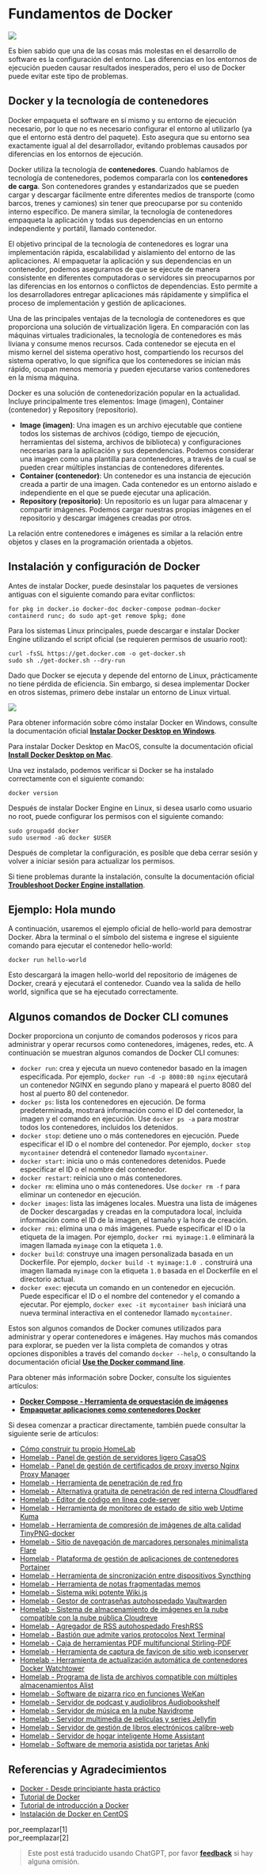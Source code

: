 # Fundamentos de Docker

![](https://wiki-media-1253965369.cos.ap-guangzhou.myqcloud.com/img/20210116153041.png)

Es bien sabido que una de las cosas más molestas en el desarrollo de software es la configuración del entorno. Las diferencias en los entornos de ejecución pueden causar resultados inesperados, pero el uso de Docker puede evitar este tipo de problemas.

## Docker y la tecnología de contenedores

Docker empaqueta el software en sí mismo y su entorno de ejecución necesario, por lo que no es necesario configurar el entorno al utilizarlo (ya que el entorno está dentro del paquete). Esto asegura que su entorno sea exactamente igual al del desarrollador, evitando problemas causados por diferencias en los entornos de ejecución.

Docker utiliza la tecnología de **contenedores**. Cuando hablamos de tecnología de contenedores, podemos compararla con los **contenedores de carga**. Son contenedores grandes y estandarizados que se pueden cargar y descargar fácilmente entre diferentes medios de transporte (como barcos, trenes y camiones) sin tener que preocuparse por su contenido interno específico. De manera similar, la tecnología de contenedores empaqueta la aplicación y todas sus dependencias en un entorno independiente y portátil, llamado contenedor.

El objetivo principal de la tecnología de contenedores es lograr una implementación rápida, escalabilidad y aislamiento del entorno de las aplicaciones. Al empaquetar la aplicación y sus dependencias en un contenedor, podemos asegurarnos de que se ejecute de manera consistente en diferentes computadoras o servidores sin preocuparnos por las diferencias en los entornos o conflictos de dependencias. Esto permite a los desarrolladores entregar aplicaciones más rápidamente y simplifica el proceso de implementación y gestión de aplicaciones.

Una de las principales ventajas de la tecnología de contenedores es que proporciona una solución de virtualización ligera. En comparación con las máquinas virtuales tradicionales, la tecnología de contenedores es más liviana y consume menos recursos. Cada contenedor se ejecuta en el mismo kernel del sistema operativo host, compartiendo los recursos del sistema operativo, lo que significa que los contenedores se inician más rápido, ocupan menos memoria y pueden ejecutarse varios contenedores en la misma máquina.

Docker es una solución de contenedorización popular en la actualidad. Incluye principalmente tres elementos: Image (imagen), Container (contenedor) y Repository (repositorio).

- **Image (imagen)**: Una imagen es un archivo ejecutable que contiene todos los sistemas de archivos (código, tiempo de ejecución, herramientas del sistema, archivos de biblioteca) y configuraciones necesarias para la aplicación y sus dependencias. Podemos considerar una imagen como una plantilla para contenedores, a través de la cual se pueden crear múltiples instancias de contenedores diferentes.
- **Container (contenedor)**: Un contenedor es una instancia de ejecución creada a partir de una imagen. Cada contenedor es un entorno aislado e independiente en el que se puede ejecutar una aplicación.
- **Repository (repositorio)**: Un repositorio es un lugar para almacenar y compartir imágenes. Podemos cargar nuestras propias imágenes en el repositorio y descargar imágenes creadas por otros.

La relación entre contenedores e imágenes es similar a la relación entre objetos y clases en la programación orientada a objetos.

## Instalación y configuración de Docker

Antes de instalar Docker, puede desinstalar los paquetes de versiones antiguas con el siguiente comando para evitar conflictos:

```shell
for pkg in docker.io docker-doc docker-compose podman-docker containerd runc; do sudo apt-get remove $pkg; done
```

Para los sistemas Linux principales, puede descargar e instalar Docker Engine utilizando el script oficial (se requieren permisos de usuario root):

```shell
curl -fsSL https://get.docker.com -o get-docker.sh
sudo sh ./get-docker.sh --dry-run
```

Dado que Docker se ejecuta y depende del entorno de Linux, prácticamente no tiene pérdida de eficiencia. Sin embargo, si desea implementar Docker en otros sistemas, primero debe instalar un entorno de Linux virtual.

![](https://wiki-media-1253965369.cos.ap-guangzhou.myqcloud.com/img/20230708005714.png)

Para obtener información sobre cómo instalar Docker en Windows, consulte la documentación oficial [**Instalar Docker Desktop en Windows**](https://docs.docker.com/desktop/install/windows-install/).

Para instalar Docker Desktop en MacOS, consulte la documentación oficial [**Install Docker Desktop on Mac**](https://docs.docker.com/desktop/install/mac-install/).

Una vez instalado, podemos verificar si Docker se ha instalado correctamente con el siguiente comando:

```shell
docker version
```

Después de instalar Docker Engine en Linux, si desea usarlo como usuario no root, puede configurar los permisos con el siguiente comando:

```shell
sudo groupadd docker
sudo usermod -aG docker $USER
```

Después de completar la configuración, es posible que deba cerrar sesión y volver a iniciar sesión para actualizar los permisos.

Si tiene problemas durante la instalación, consulte la documentación oficial [**Troubleshoot Docker Engine installation**](https://docs.docker.com/engine/install/troubleshoot/).

## Ejemplo: Hola mundo

A continuación, usaremos el ejemplo oficial de hello-world para demostrar Docker. Abra la terminal o el símbolo del sistema e ingrese el siguiente comando para ejecutar el contenedor hello-world:

```shell
docker run hello-world
```

Esto descargará la imagen hello-world del repositorio de imágenes de Docker, creará y ejecutará el contenedor. Cuando vea la salida de hello world, significa que se ha ejecutado correctamente.

## Algunos comandos de Docker CLI comunes

Docker proporciona un conjunto de comandos poderosos y ricos para administrar y operar recursos como contenedores, imágenes, redes, etc. A continuación se muestran algunos comandos de Docker CLI comunes:

- `docker run`: crea y ejecuta un nuevo contenedor basado en la imagen especificada. Por ejemplo, `docker run -d -p 8080:80 nginx` ejecutará un contenedor NGINX en segundo plano y mapeará el puerto 8080 del host al puerto 80 del contenedor.
- `docker ps`: lista los contenedores en ejecución. De forma predeterminada, mostrará información como el ID del contenedor, la imagen y el comando en ejecución. Use `docker ps -a` para mostrar todos los contenedores, incluidos los detenidos.
- `docker stop`: detiene uno o más contenedores en ejecución. Puede especificar el ID o el nombre del contenedor. Por ejemplo, `docker stop mycontainer` detendrá el contenedor llamado `mycontainer`.
- `docker start`: inicia uno o más contenedores detenidos. Puede especificar el ID o el nombre del contenedor.
- `docker restart`: reinicia uno o más contenedores.
- `docker rm`: elimina uno o más contenedores. Use `docker rm -f` para eliminar un contenedor en ejecución.
- `docker images`: lista las imágenes locales. Muestra una lista de imágenes de Docker descargadas y creadas en la computadora local, incluida información como el ID de la imagen, el tamaño y la hora de creación.
- `docker rmi`: elimina una o más imágenes. Puede especificar el ID o la etiqueta de la imagen. Por ejemplo, `docker rmi myimage:1.0` eliminará la imagen llamada `myimage` con la etiqueta `1.0`.
- `docker build`: construye una imagen personalizada basada en un Dockerfile. Por ejemplo, `docker build -t myimage:1.0 .` construirá una imagen llamada `myimage` con la etiqueta `1.0` basada en el Dockerfile en el directorio actual.
- `docker exec`: ejecuta un comando en un contenedor en ejecución. Puede especificar el ID o el nombre del contenedor y el comando a ejecutar. Por ejemplo, `docker exec -it mycontainer bash` iniciará una nueva terminal interactiva en el contenedor llamado `mycontainer`.

Estos son algunos comandos de Docker comunes utilizados para administrar y operar contenedores e imágenes. Hay muchos más comandos para explorar, se pueden ver la lista completa de comandos y otras opciones disponibles a través del comando `docker --help`, o consultando la documentación oficial [**Use the Docker command line**](https://docs.docker.com/engine/reference/commandline/cli/).

Para obtener más información sobre Docker, consulte los siguientes artículos:

- [**Docker Compose - Herramienta de orquestación de imágenes**](https://wiki-power.com/DockerCompose-%E9%95%9C%E5%83%8F%E7%BC%96%E6%8E%92%E5%B7%A5%E5%85%B7/)
- [**Empaquetar aplicaciones como contenedores Docker**](https://wiki-power.com/%E5%B0%86%E5%BA%94%E7%94%A8%E5%B0%81%E8%A3%85%E4%B8%BADocker%E5%AE%B9%E5%99%A8/)

Si desea comenzar a practicar directamente, también puede consultar la siguiente serie de artículos:

- [Cómo construir tu propio HomeLab](https://wiki-power.com/Construyendo-tu-propio-HomeLab)
- [Homelab - Panel de gestión de servidores ligero CasaOS](https://wiki-power.com/Homelab-Panel-de-gestión-de-servidores-ligero-CasaOS)
- [Homelab - Panel de gestión de certificados de proxy inverso Nginx Proxy Manager](https://wiki-power.com/Homelab-Panel-de-gestión-de-certificados-de-proxy-inverso-Nginx-Proxy-Manager)
- [Homelab - Herramienta de penetración de red frp](https://wiki-power.com/Homelab-Herramienta-de-penetración-de-red-frp)
- [Homelab - Alternativa gratuita de penetración de red interna Cloudflared](https://wiki-power.com/Homelab-Alternativa-gratuita-de-penetración-de-red-interna-Cloudflared)
- [Homelab - Editor de código en línea code-server](https://wiki-power.com/Homelab-Editor-de-código-en-línea-code-server)
- [Homelab - Herramienta de monitoreo de estado de sitio web Uptime Kuma](https://wiki-power.com/Homelab-Herramienta-de-monitoreo-de-estado-de-sitio-web-Uptime-Kuma)
- [Homelab - Herramienta de compresión de imágenes de alta calidad TinyPNG-docker](https://wiki-power.com/Homelab-Herramienta-de-compresión-de-imágenes-de-alta-calidad-TinyPNG-docker)
- [Homelab - Sitio de navegación de marcadores personales minimalista Flare](https://wiki-power.com/Homelab-Sitio-de-navegación-de-marcadores-personales-minimalista-Flare)
- [Homelab - Plataforma de gestión de aplicaciones de contenedores Portainer](https://wiki-power.com/Homelab-Plataforma-de-gestión-de-aplicaciones-de-contenedores-Portainer)
- [Homelab - Herramienta de sincronización entre dispositivos Syncthing](https://wiki-power.com/Homelab-Herramienta-de-sincronización-entre-dispositivos-Syncthing)
- [Homelab - Herramienta de notas fragmentadas memos](https://wiki-power.com/Homelab-Herramienta-de-notas-fragmentadas-memos)
- [Homelab - Sistema wiki potente Wiki.js](https://wiki-power.com/Homelab-Sistema-wiki-potente-Wiki.js)
- [Homelab - Gestor de contraseñas autohospedado Vaultwarden](https://wiki-power.com/Homelab-Gestor-de-contraseñas-autohospedado-Vaultwarden)
- [Homelab - Sistema de almacenamiento de imágenes en la nube compatible con la nube pública Cloudreve](https://wiki-power.com/Homelab-Sistema-de-almacenamiento-de-imágenes-en-la-nube-compatible-con-la-nube-pública-Cloudreve)
- [Homelab - Agregador de RSS autohospedado FreshRSS](https://wiki-power.com/Homelab-Agregador-de-RSS-autohospedado-FreshRSS)
- [Homelab - Bastión que admite varios protocolos Next Terminal](https://wiki-power.com/Homelab-Bastión-que-admite-varios-protocolos-Next-Terminal)
- [Homelab - Caja de herramientas PDF multifuncional Stirling-PDF](https://wiki-power.com/Homelab-Caja-de-herramientas-PDF-multifuncional-Stirling-PDF)
- [Homelab - Herramienta de captura de favicon de sitio web iconserver](https://wiki-power.com/Homelab-Herramienta-de-captura-de-favicon-de-sitio-web-iconserver)
- [Homelab - Herramienta de actualización automática de contenedores Docker Watchtower](https://wiki-power.com/Homelab-Herramienta-de-actualización-automática-de-contenedores-Docker-Watchtower)
- [Homelab - Programa de lista de archivos compatible con múltiples almacenamientos Alist](https://wiki-power.com/Homelab-Programa-de-lista-de-archivos-compatible-con-múltiples-almacenamientos-Alist)
- [Homelab - Software de pizarra rico en funciones WeKan](https://wiki-power.com/Homelab-Software-de-pizarra-rico-en-funciones-WeKan)
- [Homelab - Servidor de podcast y audiolibros Audiobookshelf](https://wiki-power.com/Homelab-Servidor-de-podcast-y-audiolibros-Audiobookshelf)
- [Homelab - Servidor de música en la nube Navidrome](https://wiki-power.com/Homelab-Servidor-de-música-en-la-nube-Navidrome)
- [Homelab - Servidor multimedia de películas y series Jellyfin](https://wiki-power.com/Homelab-Servidor-multimedia-de-películas-y-series-Jellyfin)
- [Homelab - Servidor de gestión de libros electrónicos calibre-web](https://wiki-power.com/Homelab-Servidor-de-gestión-de-libros-electrónicos-calibre-web)
- [Homelab - Servidor de hogar inteligente Home Assistant](https://wiki-power.com/Homelab-Servidor-de-hogar-inteligente-Home-Assistant)
- [Homelab - Software de memoria asistida por tarjetas Anki](https://wiki-power.com/Homelab-Software-de-memoria-asistida-por-tarjetas-Anki)

## Referencias y Agradecimientos

- [Docker - Desde principiante hasta práctico](https://yeasy.gitbook.io/docker_practice/)
- [Tutorial de Docker](https://www.runoob.com/docker/docker-tutorial.html)
- [Tutorial de introducción a Docker](http://www.ruanyifeng.com/blog/2018/02/docker-tutorial.html)
- [Instalación de Docker en CentOS](https://wiki-power.com/unlist/CentOS%E5%AE%89%E8%A3%85Docker)

por_reemplazar[1]  
por_reemplazar[2]

> Este post está traducido usando ChatGPT, por favor [**feedback**](https://github.com/linyuxuanlin/Wiki_MkDocs/issues/new) si hay alguna omisión.